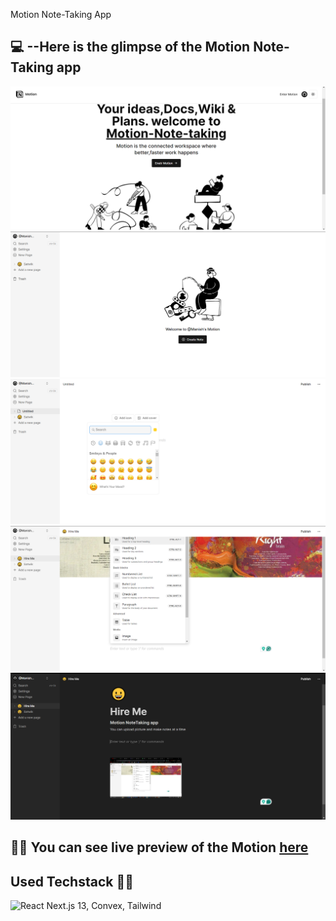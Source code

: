 Motion Note-Taking App

## 💻 --Here is the glimpse of the Motion Note-Taking app

![logo](https://github.com/Manishchauhan7/sampleimg/blob/main/t5.png)
![logo](https://github.com/Manishchauhan7/sampleimg/blob/main/t1.png)
![logo](https://github.com/Manishchauhan7/sampleimg/blob/main/t2.png)
![logo](https://github.com/Manishchauhan7/sampleimg/blob/main/t3.png)
![logo](https://github.com/Manishchauhan7/sampleimg/blob/main/t4.png)

## 🚀🚀 You can see live preview of the Motion [here](https://motion-note-taking-flame.vercel.app/)

## Used Techstack 🔐🔑
![React](https://img.shields.io/badge/React-20232A?style=for-the-badge&logo=react&logoColor=61DAFB)
Next.js 13, Convex, Tailwind

